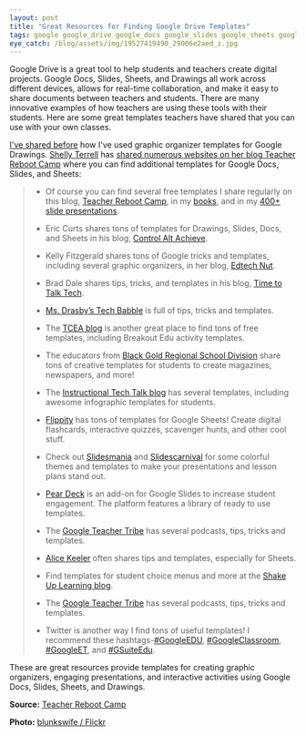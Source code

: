 ```yaml
---
layout: post
title: "Great Resources for Finding Google Drive Templates"
tags: google google_drive google_docs google_slides google_sheets google_drawings
eye_catch: /blog/assets/img/19527419490_29006e2aed_z.jpg
---
```


Google Drive is a great tool to help students and teachers create digital projects. Google Docs, Slides, Sheets, and Drawings all work across different devices, allows for real-time collaboration, and make it easy to share documents between teachers and students.  There are many innovative examples of how teachers are using these tools with their students.  Here are some great templates teachers have shared that you can use with your own classes.

<!--more-->

[I've shared before]( https://www.eddiecmurray.com/blog/2019/10/16/graphic_organizer_templates_in_google_drawings/) how I've used graphic organizer templates for Google Drawings.  [Shelly Terrell]( https://twitter.com/shellterrell) has [shared numerous websites on her blog Teacher Reboot Camp]( http://teacherrebootcamp.com/2019/10/13/googletemplates/) where you can find additional templates for Google Docs, Slides, and Sheets:

>- Of course you can find several free templates I share regularly on this blog, [Teacher Reboot Camp](http://teacherrebootcamp.com/?s=template), in my [books](http://teacherrebootcamp.com/books/), and in my [400+ slide presentations](https://www.slideshare.net/ShellTerrell/presentations).
>
>- Eric Curts shares tons of templates for Drawings, Slides, Docs, and Sheets in his blog, [Control Alt Achieve](http://controlaltachieve.com/).
>- Kelly Fitzgerald shares tons of Google tricks and templates, including several graphic organizers, in her blog, [Edtech Nut](https://edtechnut.blogspot.com/search?q=templates).
>- Brad Dale shares tips, tricks, and templates in his blog, [Time to Talk Tech](https://www.timetotalktech.com/search?q=template).
>- [Ms. Drasby’s Tech Babble](https://msdrasby.com/gafe-templates/) is full of tips, tricks and templates.
>- The [TCEA blog](https://blog.tcea.org/?s=google+templates) is another great place to find tons of free templates, including Breakout Edu activity templates.
>- The educators from [Black Gold Regional School Division](https://sites.google.com/gshare.blackgold.ca/sharedresources/home) share tons of creative templates for students to create magazines, newspapers, and more!
>- The [Instructional Tech Talk blog](https://instructionaltechtalk.com/?s=templates) has several templates, including awesome infographic templates for students.
>- [Flippity](https://www.flippity.net/) has tons of templates for Google Sheets! Create digital flashcards, interactive quizzes, scavenger hunts, and other cool stuff.
>- Check out [Slidesmania](http://slidesmania.com/) and [Slidescarnival](http://slidescarnival.com/) for some colorful themes and templates to make your presentations and lesson plans stand out.
>- [Pear Deck](https://www.peardeck.com/googleslides) is an add-on for Google Slides to increase student engagement. The platform features a library of ready to use templates.
>- The [Google Teacher Tribe](https://googleteachertribe.com/?s=templates) has several podcasts, tips, tricks and templates.
>- [Alice Keeler](https://alicekeeler.com/) often shares tips and templates, especially for Sheets.
>- Find templates for student choice menus and more at the [Shake Up Learning blog](https://shakeuplearning.com/).
>- The [Google Teacher Tribe](https://googleteachertribe.com/?s=templates) has several podcasts, tips, tricks and templates.
>- Twitter is another way I find tons of useful templates! I recommend these hashtags-[#GoogleEDU](https://twitter.com/hashtag/GoogleEDU), [#GoogleClassroom](https://twitter.com/hashtag/GoogleClassroom), [#GoogleET](https://twitter.com/hashtag/GoogleET), and [#GSuiteEdu](https://twitter.com/hashtag/gsuiteedu).

These are great resources provide templates for creating graphic organizers, engaging presentations, and interactive activities using Google Docs, Slides, Sheets, and Drawings.  

**Source:**  [Teacher Reboot Camp]( http://teacherrebootcamp.com/2019/10/13/googletemplates/)

**Photo:**  [blunkswife / Flickr](https://www.flickr.com/photos/50145412@N04/19527419490)